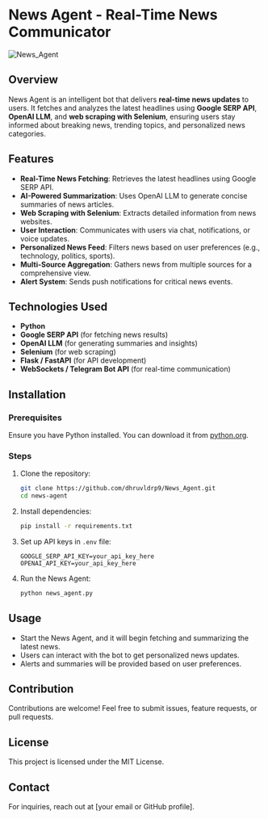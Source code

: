 # News Agent - Real-Time News Communicator

![News_Agent](https://github.com/user-attachments/assets/4a7199ce-a49c-494c-8f1f-f7c0887c3089)


## Overview
News Agent is an intelligent bot that delivers **real-time news updates** to users. It fetches and analyzes the latest headlines using **Google SERP API**, **OpenAI LLM**, and **web scraping with Selenium**, ensuring users stay informed about breaking news, trending topics, and personalized news categories.

## Features
- **Real-Time News Fetching**: Retrieves the latest headlines using Google SERP API.
- **AI-Powered Summarization**: Uses OpenAI LLM to generate concise summaries of news articles.
- **Web Scraping with Selenium**: Extracts detailed information from news websites.
- **User Interaction**: Communicates with users via chat, notifications, or voice updates.
- **Personalized News Feed**: Filters news based on user preferences (e.g., technology, politics, sports).
- **Multi-Source Aggregation**: Gathers news from multiple sources for a comprehensive view.
- **Alert System**: Sends push notifications for critical news events.

## Technologies Used
- **Python**
- **Google SERP API** (for fetching news results)
- **OpenAI LLM** (for generating summaries and insights)
- **Selenium** (for web scraping)
- **Flask / FastAPI** (for API development)
- **WebSockets / Telegram Bot API** (for real-time communication)

## Installation
### Prerequisites
Ensure you have Python installed. You can download it from [python.org](https://www.python.org/downloads/).

### Steps
1. Clone the repository:
   ```bash
   git clone https://github.com/dhruvldrp9/News_Agent.git
   cd news-agent
   ```
2. Install dependencies:
   ```bash
   pip install -r requirements.txt
   ```
3. Set up API keys in `.env` file:
   ```
   GOOGLE_SERP_API_KEY=your_api_key_here
   OPENAI_API_KEY=your_api_key_here
   ```
4. Run the News Agent:
   ```bash
   python news_agent.py
   ```

## Usage
- Start the News Agent, and it will begin fetching and summarizing the latest news.
- Users can interact with the bot to get personalized news updates.
- Alerts and summaries will be provided based on user preferences.

## Contribution
Contributions are welcome! Feel free to submit issues, feature requests, or pull requests.

## License
This project is licensed under the MIT License.

## Contact
For inquiries, reach out at [your email or GitHub profile].

